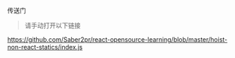 传送门

> 请手动打开以下链接

https://github.com/Saber2pr/react-opensource-learning/blob/master/hoist-non-react-statics/index.js